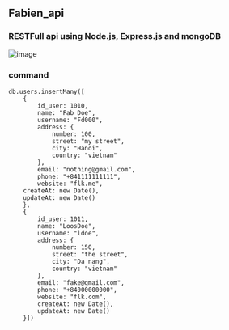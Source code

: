 ## Fabien_api
### RESTFull api using Node.js, Express.js and mongoDB

![image](https://user-images.githubusercontent.com/38925672/197445009-67e18dbe-e0e4-443a-ac3f-ad2d1e7d1922.png)

### command
    db.users.insertMany([
        {
            id_user: 1010, 
            name: "Fab Doe", 
            username: "Fd000", 
            address: {
                number: 100, 
                street: "my street", 
                city: "Hanoi", 
                country: "vietnam"
            }, 
            email: "nothing@gmail.com",  
            phone: "+841111111111", 
            website: "flk.me",
		createAt: new Date(),
		updateAt: new Date()
        },
        {
            id_user: 1011, 
            name: "LoosDoe", 
            username: "ldoe", 
            address: {
                number: 150, 
                street: "the street", 
                city: "Da nang", 
                country: "vietnam"
            }, 
            email: "fake@gmail.com",
            phone: "+84000000000", 
            website: "flk.com",
			createAt: new Date(),
			updateAt: new Date()
        }])